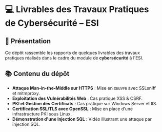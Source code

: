 # 💻 Livrables des Travaux Pratiques de Cybersécurité – ESI

## 📄 Présentation

Ce dépôt rassemble les rapports de quelques livrables des travaux pratiques réalisés dans le cadre du module de **cybersécurité** à l'ESI.

## 📚 Contenu du dépôt

- **Attaque Man-in-the-Middle sur HTTPS** : Mise en œuvre avec SSLsniff et mitmproxy.  
- **Exploitation des Vulnérabilités Web** : Cas pratique XSS & CSRF.  
- **PKI et Gestion des Certificats** : Cas pratique sur Windows Server et IIS.  
- **Certification SSL/TLS avec OpenSSL** : Mise en place d'une infrastructure PKI sous Linux.  
- **Démonstration d'une Injection SQL** : Vidéo illustrant une attaque par injection SQL.  

